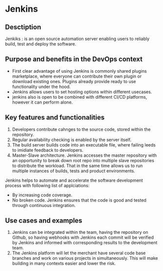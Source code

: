 # Jenkins

## Desctiption

Jenkiks
: is an open source automation server enabling users to reliably build, test and deploy the software.

## Purpose and benefits in the DevOps context

- First clear advantage of using Jenkins is commonly shared plugins marketplace, where everyone can contribute their own plugin or download existing ones. Plugins already provide ready to use functionality under the hood.
- Jenkins allows users to set hosting options within different usecases.
- jenkins also is open to be combined with different CI/CD platforms, however it can perform alone.

## Key features and functionalities

1. Developers contribute cahnges to the source code, stored within the repository.
2. Regular availability checking is enabled by the server itself.
3. The build server builds code into an executable file, where failing leeds to imidiate feedback to developers.
4. Master-Slave architecture. Jenkins accesses the master repository with an opportunity to break down root repo into multiple slave repositories to distribute the workload. That in the same time allows us to run multiple instances of builds, tests and product environments.

Jenkins helps to automate and accelerate the software development process with following list of applciations:

- By increasing code coverage.
- No broken code. Jenkins ensures that the code is good and tested through continuous integration.

## Use cases and examples

1. Jenkins can be integrated within the team, having the repository on Github, so having webhooks with Jenkins each commit will be verified by Jenkins and informed with corresponding results to the development team.
2. The Jenkins platform will let the merchant have several code base branches and work on various projects in simultaneously. This will make building in many contexts easier and lower the risk.
